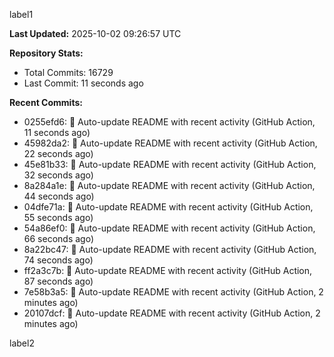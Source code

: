
label1 
<!-- ACTIVITY_START -->
**Last Updated:** 2025-10-02 09:26:57 UTC

**Repository Stats:**
- Total Commits: 16729
- Last Commit: 11 seconds ago

**Recent Commits:**
- 0255efd6: 🤖 Auto-update README with recent activity (GitHub Action, 11 seconds ago)
- 45982da2: 🤖 Auto-update README with recent activity (GitHub Action, 22 seconds ago)
- 45e81b33: 🤖 Auto-update README with recent activity (GitHub Action, 32 seconds ago)
- 8a284a1e: 🤖 Auto-update README with recent activity (GitHub Action, 44 seconds ago)
- 04dfe71a: 🤖 Auto-update README with recent activity (GitHub Action, 55 seconds ago)
- 54a86ef0: 🤖 Auto-update README with recent activity (GitHub Action, 66 seconds ago)
- 8a22bc47: 🤖 Auto-update README with recent activity (GitHub Action, 74 seconds ago)
- ff2a3c7b: 🤖 Auto-update README with recent activity (GitHub Action, 87 seconds ago)
- 7e58b3a5: 🤖 Auto-update README with recent activity (GitHub Action, 2 minutes ago)
- 20107dcf: 🤖 Auto-update README with recent activity (GitHub Action, 2 minutes ago)
<!-- ACTIVITY_END -->

label2
